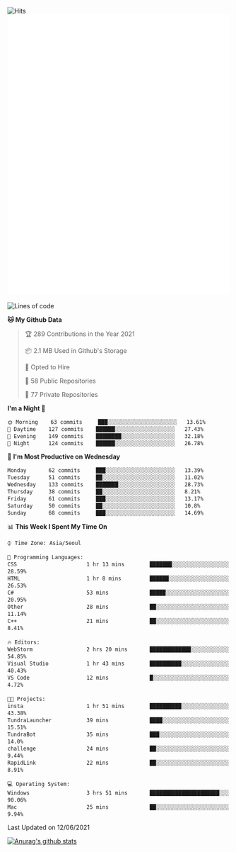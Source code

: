 ![Hits](https://hits.seeyoufarm.com/api/count/incr/badge.svg?url=https%3A%2F%2Fgithub.com%2Fkokose1234&count_bg=%2379C83D&title_bg=%23555555&icon=apple.svg&icon_color=%23E7E7E7&title=hits&edge_flat=false)
<br/>
![Metrics](https://github.com/kokose1234/kokose1234/blob/main/github-metrics.svg)

<!--START_SECTION:waka-->
![Lines of code](https://img.shields.io/badge/From%20Hello%20World%20I%27ve%20Written-13.2%20million%20lines%20of%20code-blue)

**🐱 My Github Data** 

> 🏆 289 Contributions in the Year 2021
 > 
> 📦 2.1 MB Used in Github's Storage 
 > 
> 💼 Opted to Hire
 > 
> 📜 58 Public Repositories 
 > 
> 🔑 77 Private Repositories  
 > 
**I'm a Night 🦉** 

```text
🌞 Morning    63 commits     ███░░░░░░░░░░░░░░░░░░░░░░   13.61% 
🌆 Daytime    127 commits    ██████░░░░░░░░░░░░░░░░░░░   27.43% 
🌃 Evening    149 commits    ████████░░░░░░░░░░░░░░░░░   32.18% 
🌙 Night      124 commits    ██████░░░░░░░░░░░░░░░░░░░   26.78%

```
📅 **I'm Most Productive on Wednesday** 

```text
Monday       62 commits     ███░░░░░░░░░░░░░░░░░░░░░░   13.39% 
Tuesday      51 commits     ██░░░░░░░░░░░░░░░░░░░░░░░   11.02% 
Wednesday    133 commits    ███████░░░░░░░░░░░░░░░░░░   28.73% 
Thursday     38 commits     ██░░░░░░░░░░░░░░░░░░░░░░░   8.21% 
Friday       61 commits     ███░░░░░░░░░░░░░░░░░░░░░░   13.17% 
Saturday     50 commits     ██░░░░░░░░░░░░░░░░░░░░░░░   10.8% 
Sunday       68 commits     ███░░░░░░░░░░░░░░░░░░░░░░   14.69%

```


📊 **This Week I Spent My Time On** 

```text
⌚︎ Time Zone: Asia/Seoul

💬 Programming Languages: 
CSS                      1 hr 13 mins        ███████░░░░░░░░░░░░░░░░░░   28.59% 
HTML                     1 hr 8 mins         ██████░░░░░░░░░░░░░░░░░░░   26.53% 
C#                       53 mins             █████░░░░░░░░░░░░░░░░░░░░   20.95% 
Other                    28 mins             ██░░░░░░░░░░░░░░░░░░░░░░░   11.14% 
C++                      21 mins             ██░░░░░░░░░░░░░░░░░░░░░░░   8.41%

🔥 Editors: 
WebStorm                 2 hrs 20 mins       █████████████░░░░░░░░░░░░   54.85% 
Visual Studio            1 hr 43 mins        ██████████░░░░░░░░░░░░░░░   40.43% 
VS Code                  12 mins             █░░░░░░░░░░░░░░░░░░░░░░░░   4.72%

🐱‍💻 Projects: 
insta                    1 hr 51 mins        ██████████░░░░░░░░░░░░░░░   43.38% 
TundraLauncher           39 mins             ████░░░░░░░░░░░░░░░░░░░░░   15.51% 
TundraBot                35 mins             ███░░░░░░░░░░░░░░░░░░░░░░   14.0% 
challenge                24 mins             ██░░░░░░░░░░░░░░░░░░░░░░░   9.44% 
RapidLink                22 mins             ██░░░░░░░░░░░░░░░░░░░░░░░   8.91%

💻 Operating System: 
Windows                  3 hrs 51 mins       ██████████████████████░░░   90.06% 
Mac                      25 mins             ██░░░░░░░░░░░░░░░░░░░░░░░   9.94%

```


 Last Updated on 12/06/2021
<!--END_SECTION:waka-->

[![Anurag's github stats](https://github-readme-stats.vercel.app/api?username=kokose1234&theme=dracula)](https://github.com/anuraghazra/github-readme-stats)



	
